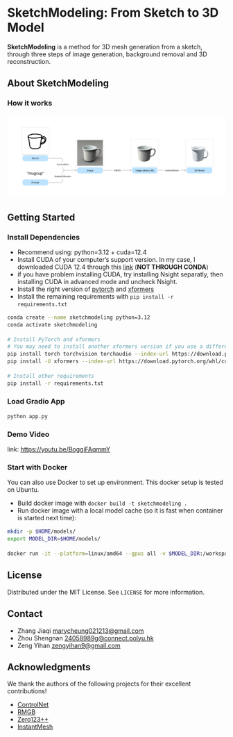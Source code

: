 # SketchModeling: From Sketch to 3D Model
**SketchModeling** is a method for 3D mesh generation from a sketch, through three steps of image generation, background removal and 3D reconstruction.

## About SketchModeling
### How it works
![Alt text](images/model-structrue.png)

## Getting Started
### Install Dependencies
- Recommend using: python=3.12 + cuda=12.4
- Install CUDA of your computer’s support version. In my case, I downloaded CUDA 12.4 through this [link](https://developer.nvidia.com/cuda-12-4-0-download-archive) (**NOT THROUGH CONDA**)
- if you have problem installing CUDA, try installing Nsight separatly, then installing CUDA in advanced mode and uncheck Nsight.
- Install the right version of [pytorch](https://pytorch.org/) and [xformers](https://github.com/facebookresearch/xformers)
- Install the remaining requirements with `pip install -r requirements.txt`
```sh
conda create --name sketchmodeling python=3.12
conda activate sketchmodeling

# Install PyTorch and xformers
# You may need to install another xformers version if you use a different python & cuda version
pip install torch torchvision torchaudio --index-url https://download.pytorch.org/whl/cu124
pip install -U xformers --index-url https://download.pytorch.org/whl/cu124

# Install other requirements
pip install -r requirements.txt
```

### Load Gradio App
```sh
python app.py
```
### Demo Video
link: https://youtu.be/BoggiFAqmmY

### Start with Docker
You can also use Docker to set up environment. This docker setup is tested on Ubuntu.
- Build docker image with `docker build -t sketchmodeling .`
- Run docker image with a local model cache (so it is fast when container is started next time):
```sh
mkdir -p $HOME/models/
export MODEL_DIR=$HOME/models/

docker run -it --platform=linux/amd64 --gpus all -v $MODEL_DIR:/workspace/sketchmodeling/models sketchmodeling
```

## License
Distributed under the MIT License. See `LICENSE` for more information.

## Contact
- Zhang Jiaqi marycheung021213@gmail.com
- Zhou Shengnan 24058989g@connect.polyu.hk
- Zeng Yihan zengyihan9@gmail.com

## Acknowledgments
We thank the authors of the following projects for their excellent contributions!
- [ControlNet](https://github.com/lllyasviel/ControlNet?tab=readme-ov-file)
- [RMGB](https://github.com/ai-anchorite/BRIA-RMBG-2.0)
- [Zero123++](https://github.com/SUDO-AI-3D/zero123plus)
- [InstantMesh](https://github.com/TencentARC/InstantMesh)
